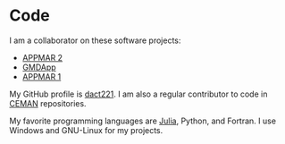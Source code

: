 # Code

I am a collaborator on these software projects:

* [APPMAR 2](https://github.com/cemanetwork/appmar2)
* [GMDApp](https://github.com/gaaraujo/GMDApp)
* [APPMAR 1](https://github.com/cemanetwork/appmar)

My GitHub profile is [dact221](https://github.com/dact221). I am also a regular contributor to code in [CEMAN](https://github.com/cemanetwork) repositories.

My favorite programming languages are [Julia](https://julialang.org/), Python, and Fortran. I use Windows and GNU-Linux for my projects.